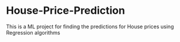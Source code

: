 # House-Price-Prediction
This is a ML project for finding the predictions for House prices using Regression algorithms
